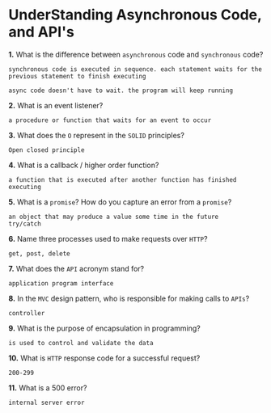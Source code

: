 # UnderStanding Asynchronous Code, and API's

**1.** What is the difference between `asynchronous` code and `synchronous` code?
<!-- enter you answer in the space below -->
```
synchronous code is executed in sequence. each statement waits for the previous statement to finish executing

async code doesn't have to wait. the program will keep running
```
**2.** What is an event listener?
<!-- enter you answer in the space below -->
```
a procedure or function that waits for an event to occur
```
**3.** What does the `O` represent in the `SOLID` principles?
<!-- enter you answer in the space below -->
```
Open closed principle
```
**4.** What is a callback / higher order function?
<!-- enter you answer in the space below -->
```
a function that is executed after another function has finished executing
```
**5.** What is a `promise`? How do you capture an error from a `promise`?
<!-- enter you answer in the space below -->
```
an object that may produce a value some time in the future 
try/catch
```
**6.** Name three processes used to make requests over `HTTP`?
<!-- enter you answer in the space below -->
```
get, post, delete
```
**7.** What does the `API` acronym stand for?
<!-- enter you answer in the space below -->
```
application program interface
```
**8.** In the `MVC` design pattern, who is responsible for making calls to `APIs`?
<!-- enter you answer in the space below -->
```
controller
```
**9.** What is the purpose of encapsulation in programming?
<!-- enter you answer in the space below -->
```
is used to control and validate the data
```
**10.** What is `HTTP` response code for a successful request?
<!-- enter you answer in the space below -->
```
200-299
```
**11.** What is a 500 error?
<!-- enter you answer in the space below -->
```
internal server error
```